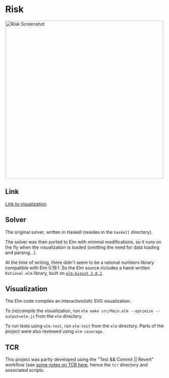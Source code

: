 
# Risk

<img title="Risk Screenshot" width="500" src="https://tarokuriyama.com/projects/risk/images/risk_screenshot.png">
    
## Link

[Link to visualization](https://tarokuriyama.com/projects/risk.php).

## Solver

The original solver, written in Haskell (resides in the `haskell` directory). 

The solver was then ported to Elm with minimal modifications, so it runs on the fly when the visualization is loaded (omitting the need for data loading and parsing...).

At the time of writing, there didn't seem to be a rational numbers library compatible with Elm 0.19.1. So the Elm source includes a hand-written `Rational.elm` library, built on [`elm-bigint 2.0.1`](https://package.elm-lang.org/packages/cmditch/elm-bigint/latest/).
    
    
## Visualization

The Elm code compiles an interactive(ish) SVG visualization. 

To (re)compile the visualization, run `elm make src/Main.elm --optimize --output=elm.js` from the `elm` directory.

To run tests using `elm-test`, run `elm-test` from the `elm` directory. Parts of the project were also reviewed using `elm-coverage`.

## TCR

This project was partly developed using the "Test && Commit || Revert" workflow (see [some notes on TCR here](https://learning.tarokuriyama.com/2020/09/trying-tcr.html), hence the `tcr` directory and associated scripts.

